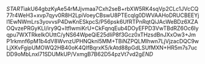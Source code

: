 $START$iakU64gbzKyAe54rMJjvmaa7Cxh2seB+rbXW5RK4sqVp2CLc1JVcCQ77r4WeH3+xvp7qyv0R8H2LpiVoeyCBswU8PTEcqlg0DWVAAHoDRUCBEEYjl1EwNWmLrs3yovvsP4DwKnESkpcS/P56psk6UfRTPnRqtQiJAcWeBDz6XZAOQvzePRGyKLI/iry9Q+ltfIwmiKrU+CkFqnqEub4DOyEFPD3VwTBdRZ6Oc6Iyqpu7WXTRkeIkOUttC/yNS64WpeQiE25dliP8f3Gcz0xTHzsdBnJXxOw3+JmP1rkmnf6pM1b4dV8WvnzUPHNQknl5MM+TBiNZPQLMlhwn7LjVjzacDQC9wLjXKvFgipUMOWQ2HB40oK4QIfBqrxK5/kAtd88pGdLSUfMXN+HR5m7s7ucDD9oMbLnxl71SDUMkUP/VxmgB7B62D54pzVt7vd2g$END$